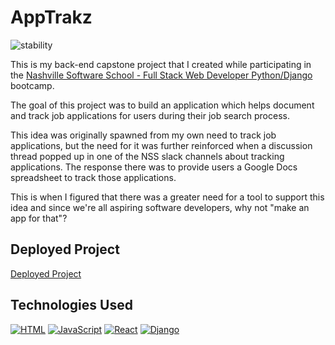 # AppTrakz

![stability](https://img.shields.io/badge/status-Deployed-g)

This is my back-end capstone project that I created while participating in the [Nashville Software School - Full Stack Web Developer Python/Django](http://nashvillesoftwareschool.com) bootcamp.

The goal of this project was to build an application which helps document and track job applications for users during their job search process.

This idea was originally spawned from my own need to track job applications, but the need for it was further reinforced when a discussion thread popped up in one of the NSS slack channels about tracking applications. The response there was to provide users a Google Docs spreadsheet to track those applications.

This is when I figured that there was a greater need for a tool to support this idea and since we're all aspiring software developers, why not "make an app for that"? 

## Deployed Project
[Deployed Project](https://apptrakz-client.herokuapp.com/)

## Technologies Used

[![HTML](https://img.shields.io/badge/-HTML-2c9fcc?style=flat-square)](#) 
[![JavaScript](https://img.shields.io/badge/-JavaScript-2c9fcc?style=flat-square)](#) 
[![React](https://img.shields.io/badge/-React-2c9fcc?style=flat-square)](#)
[![Django](https://img.shields.io/badge/-Django-2c9fcc?style=flat-square)](#)
